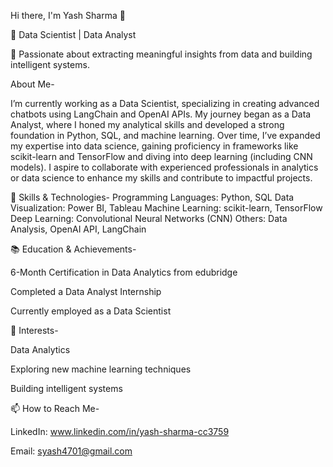 Hi there, I'm Yash Sharma 👋

🚀 Data Scientist | Data Analyst

🌟 Passionate about extracting meaningful insights from data and building intelligent systems.

About Me-

  I’m currently working as a Data Scientist, specializing in creating advanced chatbots using LangChain and OpenAI APIs. My journey began as a Data Analyst, where I honed my analytical skills and developed a strong foundation in Python, SQL, 
  and machine learning.
  Over time, I’ve expanded my expertise into data science, gaining proficiency in frameworks like scikit-learn and TensorFlow and diving into deep learning (including CNN models).
  I aspire to collaborate with experienced professionals in analytics or data science to enhance my skills and contribute to impactful projects.

🔧 Skills & Technologies-
  Programming Languages: Python, SQL
  Data Visualization: Power BI, Tableau
  Machine Learning: scikit-learn, TensorFlow
  Deep Learning: Convolutional Neural Networks (CNN)
  Others: Data Analysis, OpenAI API, LangChain

📚 Education & Achievements-

  6-Month Certification in Data Analytics from edubridge
  
  Completed a Data Analyst Internship
  
  Currently employed as a Data Scientist

🌱 Interests-

Data Analytics

Exploring new machine learning techniques

Building intelligent systems

📫 How to Reach Me-

LinkedIn: www.linkedin.com/in/yash-sharma-cc3759

Email: syash4701@gmail.com
